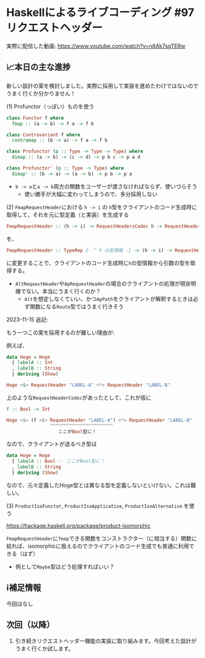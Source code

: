 # Haskellによるライブコーディング #97 リクエストヘッダー

実際に配信した動画: <https://www.youtube.com/watch?v=n8Ak7sgTERw>

## 📈本日の主な進捗

新しい設計の案を検討しました。実際に採用して実装を進めたわけではないのでうまく行くか分かりません！

(1) Profunctor（っぽい）ものを使う

```haskell
class Functor f where
  fmap :: (a -> b) -> f a -> f b

class Contravariant f where
  contramap :: (b -> a) -> f a -> f b

class Profunctor (p :: Type -> Type -> Type) where
  dimap :: (a -> b) -> (c -> d) -> p b c -> p a d

class Profunctor' (p :: Type -> Type) where
  dimap' :: (b -> a) -> (a -> b) -> p b -> p a
```


- `b -> a`と`a -> b`両方の関数をユーザーが渡さなければならず、使いづらそう
    - 使い勝手が大幅に変わってしまうので、多分採用しない

(2) `FmapRequestHeader`における `h -> i` の `h`型をクライアントのコード生成時に取得して、それを元に型定義（と実装）を生成する

```haskell
FmapRequestHeader :: (h -> i) -> RequestHeadersCodec h -> RequestHeadersCodec i
```

を、

```haskell
FmapRequestHeader :: TypeRep {- ^ h の型情報 -} -> (h -> i) -> RequestHeadersCodec h -> RequestHeadersCodec i
```

に変更することで、クライアントのコード生成時に`h`の型情報から引数の型を取得する。

- `AltRequestHeader`や`ApRequestHeader`の場合のクライアントの処理が現状明確でない。本当にうまく行くのか？
    - `Alt`を想定しなくていい、かつ`ApPath`をクライアントが解釈するときは必ず関数になる`Route`型ではうまく行きそう

2023-11-15 追記:

もう一つこの案を採用するのが難しい理由が:

例えば、

```haskell
data Hoge = Hoge
  { labelA :: Int
  , labelB :: String
  } deriving (Show)

Hoge <$> RequestHeader "LABEL-A" <*> RequestHeader "LABEL-B"
```

上のような`RequestHeaderCodec`があったとして、これが仮に

```haskell
f :: Bool -> Int

Hoge <$> (f <$> RequestHeader "LABEL-A") <*> RequestHeader "LABEL-B"
                ^^^^^^^^^^^^^^^^^^^^^^^
                   ここがBool型に！
```

なので、クライアントが送るべき型は

```haskell
data Hoge = Hoge
  { labelA :: Bool -- ここがBool型に！
  , labelB :: String
  } deriving (Show)
```

なので、元々定義したHoge型とは異なる型を定義しないといけない。これは難しい。

(3) `ProductIsoFunctor`, `ProductIsoApplicative`, `ProductIsoAlternative` を使う

<https://hackage.haskell.org/package/product-isomorphic>

`FmapRequestHeader`に`fmap`できる関数をコンストラクター（に相当する）関数に絞れば、isomorphicに扱えるのでクライアントのコード生成でも普通に利用できる（はず）

- 例として`Maybe`型はどう処理すればいい？

## ℹ️補足情報

今回はなし

## 次回（以降）

1. 引き続きリクエストヘッダー機能の実装に取り組みます。今回考えた設計がうまく行くか試します。
